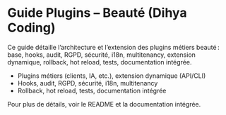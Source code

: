 # Guide Plugins – Beauté (Dihya Coding)

Ce guide détaille l’architecture et l’extension des plugins métiers beauté : base, hooks, audit, RGPD, sécurité, i18n, multitenancy, extension dynamique, rollback, hot reload, tests, documentation intégrée.

- Plugins métiers (clients, IA, etc.), extension dynamique (API/CLI)
- Hooks, audit, RGPD, sécurité, i18n, multitenancy
- Rollback, hot reload, tests, documentation intégrée

Pour plus de détails, voir le README et la documentation intégrée.
